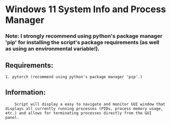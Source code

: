# Windows 11 System Info and Process Manager

### Note: I strongly recommend using python's package manager 'pip' for installing the script's package requirements (as well as using an environmental variable!).

## Requirements: 
    1. pytorch (recommend using python's package manager 'pip'.)

## Information:
```
    Script will display a easy to navigate and monitor GUI window that displays all currently running processes (PIDs, process memory usage, etc.) and allows for terminating processes directly from the GUI panel.
```
